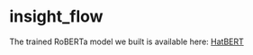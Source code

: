 # insight_flow
The trained RoBERTa model we built is available here: [HatBERT](https://www.kaggle.com/datasets/shashwatsaini04/hatbert)
